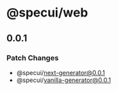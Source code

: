 # @specui/web

## 0.0.1

### Patch Changes

- @specui/next-generator@0.0.1
- @specui/vanilla-generator@0.0.1
